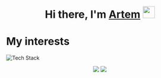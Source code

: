 <h1 align="center">Hi there, I'm <a href="https://daniilshat.ru/" target="_blank">Artem</a> 
<img src="https://github.com/blackcater/blackcater/raw/main/images/Hi.gif" height="32"/></h1>
<h3 align="center"Python programmer, and just a funny guy from Russia 🇷🇺</h3>

# My interests
<p align="left"> <img src="https://skillicons.dev/icons?i=python,github,discord,git,windows,vscode,linux&theme=dark" alt="Tech Stack"/> </p>

<p align="center"> <img src="https://github-readme-stats.vercel.app/api?username=neko152&show_icons=true&theme=radical" /> <img src="https://github-readme-streak-stats.herokuapp.com/?user=neko152&theme=dark" /> </p>
